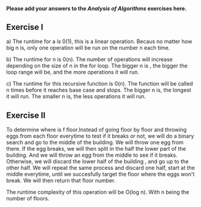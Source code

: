 #### Please add your answers to the ***Analysis of  Algorithms*** exercises here.

## Exercise I

a) The runtime for a is 0(1), this is a linear operation.
Becaus no matter how big n is, only one operation will be run on the number n each time.


b) The runtime for n is 0(n). The number of operations will increase depending on the size of n in the for loop. The bigger n is , the bigger the loop range will be, and the more operations it will run.


c) The runtime for this recursive function is 0(n).
The function will be called n times before it reaches base case and stops.
The bigger n is, the longest it will run. The smaller n is, the less operations it will run.

## Exercise II


To determine where is f floor.Instead of going floor by floor and throwing eggs from each floor everytime to test if it breaks or not,
 we will do a binary search and go to the middle of the building.
We will throw one egg from there.
If the egg breaks, 
we will then split in the half the lower part of the building.
And we will throw an egg from the middle to see if it breaks.
Otherwise, we will discard the lower half of the building , 
and go up to the other half.
We will repeat the same process and discard one half, start at the middle everytime, until we succesfully target the floor where the eggs won't break.
We will then return that floor number.

The runtime complexity of this operation will be O(log n). With n being the number of floors.

